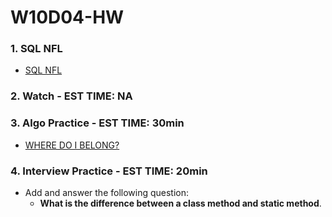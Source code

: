 # W10D04-HW

### 1. SQL NFL
- [SQL NFL](https://git.generalassemb.ly/SEIR-526/sql-nfl)

### 2. Watch - EST TIME: NA

### 3. Algo Practice - EST TIME: 30min

- [WHERE DO I BELONG?](ALGO.MD)

### 4.  Interview Practice - EST TIME: 20min
- Add and answer the following question: 
   - **What is the difference between a class method and static method**.


